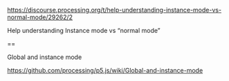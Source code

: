 https://discourse.processing.org/t/help-understanding-instance-mode-vs-normal-mode/29262/2

Help understanding Instance mode vs “normal mode”

==

Global and instance mode

https://github.com/processing/p5.js/wiki/Global-and-instance-mode
